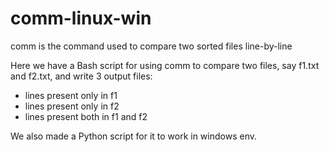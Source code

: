 # comm-linux-win
comm is the command used to compare two sorted files line-by-line

Here we have a Bash script for using comm to compare two files, say f1.txt and f2.txt, and write 3 output files:
- lines present only in f1
- lines present only in f2
- lines present both in f1 and f2

We also made a Python script for it to work in windows env.
